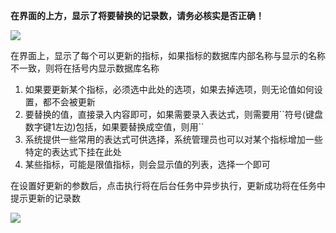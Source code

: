 **在界面的上方，显示了将要替换的记录数，请务必核实是否正确！**

![](/help_file/update/1.png)

在界面上，显示了每个可以更新的指标，如果指标的数据库内部名称与显示的名称不一致，则将在括号内显示数据库名称

1. 如果要更新某个指标，必须选中此处的选项，如果去掉选项，则无论值如何设置，都不会被更新
2. 要替换的值，直接录入内容即可，如果需要录入表达式，则需要用\`\`符号(键盘数字键1左边)包括，如果要替换成空值，则用\`\`
3. 系统提供一些常用的表达式可供选择，系统管理员也可以对某个指标增加一些特定的表达式下挂在此处
4. 某些指标，可能是限值指标，则会显示值的列表，选择一个即可

在设置好更新的参数后，点击执行将在后台任务中异步执行，更新成功将在任务中提示更新的记录数

![](/help_file/update/2.png)